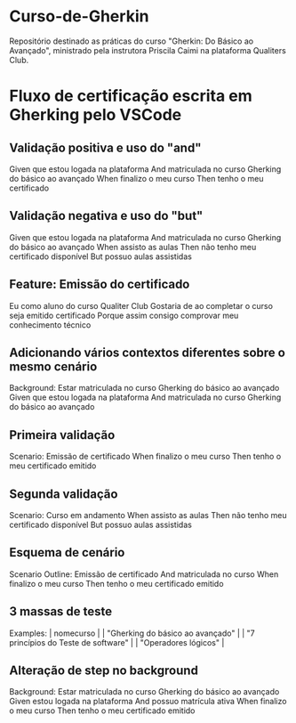# Curso-de-Gherkin
 Repositório destinado as práticas do curso "Gherkin: Do Básico ao Avançado", ministrado pela instrutora Priscila Caimi na plataforma Qualiters Club.


# Fluxo de certificação escrita em Gherking pelo VSCode

## Validação positiva e uso do "and"
Given que estou logada na plataforma
And matriculada no curso Gherking do básico ao avançado
When finalizo o meu curso
Then tenho o meu certificado

## Validação negativa e uso do "but"
Given que estou logada na plataforma
And matriculada no curso Gherking do básico ao avançado
When assisto as aulas
Then não tenho meu certificado disponível 
But possuo aulas assistidas

## Feature: Emissão do certificado
Eu como aluno do curso Qualiter Club
Gostaria de ao completar o curso seja emitido certificado
Porque assim consigo comprovar meu conhecimento técnico

## Adicionando vários contextos diferentes sobre o mesmo cenário
Background: Estar matriculada no curso Gherking do básico ao avançado Given que estou logada na plataforma And matriculada no curso Gherking do básico ao avançado

## Primeira validação

Scenario: Emissão de certificado
When finalizo o meu curso
Then tenho o meu certificado emitido

## Segunda validação

Scenario: Curso em andamento
When assisto as aulas
Then não tenho meu certificado disponível
But possuo aulas assistidas

## Esquema de cenário

Scenario Outline: Emissão de certificado
And matriculada no curso <nomecurso>
When finalizo o meu curso
Then tenho o meu certificado emitido

## 3 massas de teste

Examples:
    | nomecurso                              | 
    | "Gherking do básico ao avançado"       | 
    | "7 princípios do Teste de software"    | 
    | "Operadores lógicos"                   | 

## Alteração de step no background 

Background: Estar matriculada no curso Gherking do básico ao avançado
Given estou logada na plataforma
And possuo matrícula ativa
When finalizo o meu curso
Then tenho o meu certificado emitido